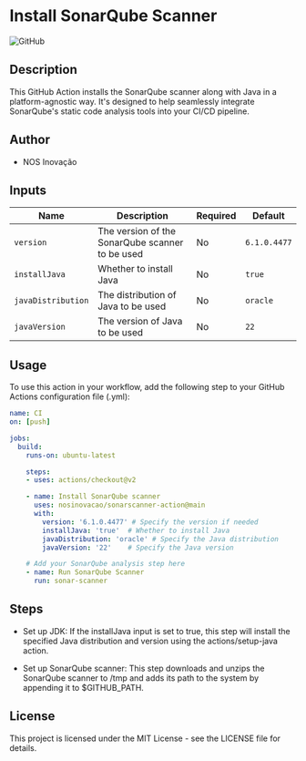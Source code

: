 # Install SonarQube Scanner

![GitHub](https://img.shields.io/github/license/nosinovacao/sonarscanner-action)

## Description

This GitHub Action installs the SonarQube scanner along with Java in a platform-agnostic way. 
It's designed to help seamlessly integrate SonarQube's static code analysis tools into your CI/CD pipeline.

## Author

- NOS Inovação

## Inputs

| Name              | Description                                          | Required | Default          |
| ----------------- | ---------------------------------------------------- | -------- | ---------------- |
| `version`         | The version of the SonarQube scanner to be used      | No       | `6.1.0.4477`     |
| `installJava`     | Whether to install Java                              | No       | `true`           |
| `javaDistribution`| The distribution of Java to be used                  | No       | `oracle`         |
| `javaVersion`     | The version of Java to be used                       | No       | `22`             |

## Usage

To use this action in your workflow, add the following step to your GitHub Actions configuration file (.yml):

```yaml
name: CI
on: [push]

jobs:
  build:
    runs-on: ubuntu-latest

    steps:
    - uses: actions/checkout@v2

    - name: Install SonarQube scanner
      uses: nosinovacao/sonarscanner-action@main
      with:
        version: '6.1.0.4477' # Specify the version if needed
        installJava: 'true'  # Whether to install Java
        javaDistribution: 'oracle' # Specify the Java distribution
        javaVersion: '22'    # Specify the Java version

    # Add your SonarQube analysis step here
    - name: Run SonarQube Scanner
      run: sonar-scanner
```

## Steps

- Set up JDK: If the installJava input is set to true, this step will install the specified Java distribution and version using the actions/setup-java action.

- Set up SonarQube scanner: This step downloads and unzips the SonarQube scanner to /tmp and adds its path to the system by appending it to $GITHUB_PATH.

## License

This project is licensed under the MIT License - see the LICENSE file for details.